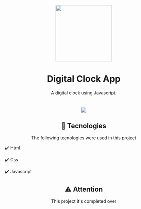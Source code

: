 <h1 align="center"><img src="https://preview.pixlr.com/images/800wm/100/1/1001504647.jpg" width="180"></h1>

<h1 align="center"> Digital Clock App </h1>
<p align="center"> A digital clock using Javascript. </p>

<h1 align="center"><img src="https://user-images.githubusercontent.com/82244432/161621384-68a89856-10ea-42cd-9f8d-8276872c96b0.gif"></h1>

<h2 align="center"> 🚀 Tecnologies </h2>
<p align="center"> The following tecnologies were used in this project </p>
<p>✔️ Html </p>
<p>✔️ Css </p>
<p>✔️ Javascript </p>

<h2 align="center"> ⚠️ Attention </h2>
<p align="center"> This project it's completed over </p>
